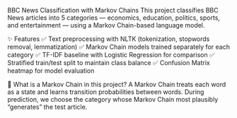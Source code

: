 BBC News Classification with Markov Chains
This project classifies BBC News articles into 5 categories — economics, education, politics, sports, and entertainment — using a Markov Chain-based language model.

✨ Features
✅ Text preprocessing with NLTK (tokenization, stopwords removal, lemmatization)
✅ Markov Chain models trained separately for each category
✅ TF-IDF baseline with Logistic Regression for comparison
✅ Stratified train/test split to maintain class balance
✅ Confusion Matrix heatmap for model evaluation

🧠 What is a Markov Chain in this project?
A Markov Chain treats each word as a state and learns transition probabilities between words.
During prediction, we choose the category whose Markov Chain most plausibly “generates” the test article.
